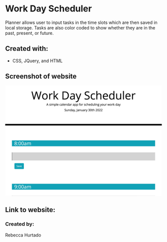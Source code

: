 # Work Day Scheduler 

Planner allows user to input tasks in the time slots which are then saved in local storage. Tasks are also color coded to show whether they are in the past, present, or future.

## Created with: 
* CSS, JQuery, and HTML

## Screenshot of website 
![screenshot](./assets/images/screenshot.jpg)

## Link to website:

### Created by:
Rebecca Hurtado



